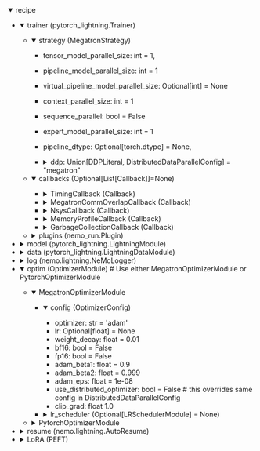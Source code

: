 <details open>
<summary>recipe</summary>

  - <details open>
    <summary>trainer (pytorch_lightning.Trainer)</summary>
    
      - <details open>
        <summary>strategy (MegatronStrategy)</summary>

        -  tensor_model_parallel_size: int = 1,
        -  pipeline_model_parallel_size: int = 1
        -  virtual_pipeline_model_parallel_size: Optional[int] = None
        -  context_parallel_size: int = 1
        -  sequence_parallel: bool = False
        -  expert_model_parallel_size: int = 1
        -  pipeline_dtype: Optional[torch.dtype] = None,
        - <details>    
          <summary>ddp: Union[DDPLiteral, DistributedDataParallelConfig] = "megatron"</summary>

            -  grad_reduce_in_fp32: bool = False
            -  overlap_grad_reduce: bool = False
            -  overlap_param_gather: bool = False
            -  align_param_gather: bool = False
            -  use_distributed_optimizer: bool = False
            -  check_for_nan_in_grad: bool = False
            -  bucket_size: Optional[int] = None
            -  average_in_collective: bool = False
            -  fp8_param_gather: bool = False    
          </details>
        </details>

      - <details open>
        <summary>callbacks (Optional[List[Callback]]=None)</summary>

          - <details>    
            <summary>TimingCallback (Callback)</summary>

            - reduction: str = "mean"
            - sync_cuda: bool = False
            - buffer_size: int = 1
            </details>

          - <details>
            <summary>MegatronCommOverlapCallback (Callback)</summary>

            - tp_comm_overlap: bool = None
            - tp_comm_overlap_cfg: TransformerLayerTPOverlapCfg = None
            - overlap_p2p_comm: bool = None
            - batch_p2p_comm: bool = None
            - overlap_grad_reduce: bool = None
            - overlap_param_gather: bool = None
            - overlap_param_gather_with_optimizer_step: bool = None
            - align_param_gather: bool = None
            - bucket_size: int = None
            - defer_embedding_wgrad_compute: bool = None
            - wgrad_deferral_limit: int = None
            </details>

          - <details>
            <summary>NsysCallback (Callback)</summary>

            - start_step: int
            - end_step: int
            - ranks: List[int] = [0]
            - gen_shape: bool = False
            </details>

          - <details>
            <summary>MemoryProfileCallback (Callback)</summary>

            - dir: str = "/mem_profile"
            - warn_cycles: bool = True
            - ranks: List = []
            </details>

          - <details>
            <summary>GarbageCollectionCallback (Callback)</summary>

            - gc_interval_train: int
            - gc_interval_val: int
            </details>
        </details>

      - <details>
        <summary>plugins (nemo_run.Plugin)</summary>

          - <details>
            <summary>MegatronMixedPrecision</summary>

            - precision: Literal["16-mixed", "bf16-mixed", "32"]
            - params_dtype: torch.dtype = None
            - pipeline_dtype: torch.dtype = None
            - autocast_enabled: bool = False
            - grad_reduce_in_fp32: bool = True # this overrides same config in DistributedDataParallelConfig
            - fp8: str = None
            - fp8_margin: int = 0
            - fp8_amax_history_len: int = 1
            - fp8_amax_compute_algo: str = "most_recent"
            - fp8_params: bool = False
            </details>

          - <details>
            <summary>PerfEnvPlugin</summary>

            - enable_layernorm_sm_margin: bool = True
            - layernorm_sm_margin: int = 16
            - enable_vboost: bool = False
            </details>
        </details>
    </details>

  - <details>
    <summary>model (pytorch_lightning.LightningModule)</summary>

    - <details>
      <summary>config (GPTConfig)</summary>

      - seq_length: int = 1024
      - attention_softmax_in_fp32: bool = False
      - num_layers: int = 0
      - hidden_size: int = 0
      - num_attention_heads: int = 0
      - num_query_groups: Optional[int] = None
      - ffn_hidden_size: Optional[int] = None
      - hidden_dropout: float = 0.1
      - attention_dropout: float = 0.1
      - add_bias_linear: bool = True
      - gated_linear_unit: bool = False
      - activation_func: Callable = F.gelu
      - normalization: bool = "LayerNorm"
      - layernorm_epsilon: float = 1e-5
      - layernorm_zero_centered_gamma: bool = False
  
      - masked_softmax_fusion: bool = True
      - cross_entropy_loss_fusion: bool = True
      - gradient_accumulation_fusion: bool = _grad_accum_fusion_available # Requires the custom CUDA extension fused_weight_gradient_mlp_cuda module
      - bias_activation_fusion: bool = False
      - bias_dropout_fusion: bool = False 
      - apply_rope_fusion: bool = False
  
      - recompute_granularity: Optional[str] = None # Determines which type of activation recompute to use. If set, must be 'selective' or 'full'.
      - recompute_method: Optional[str] = None # Determines which transformer layers will be recomputed. If set, must be 'uniform' or 'block'.
      - recompute_num_layers: Optional[int] = None 
      distribute_saved_activations: Optional[bool] = None # If True, distribute recomputed activations across the - model parallel group.

      - enable_cuda_graph: bool = False # When set to true, TransformerLayer layers are swapped with a CUDA graphed version.
      - external_cuda_graph: bool = False # When set to true, TransformerLayer layers are swapped with user provided CUDA graphs.
      </details>
    </details>
  - <details>
    <summary>data (pytorch_lightning.LightningDataModule)</summary>

      - <details>
        <summary>MockDataModule</summary>
      
        - seq_length: int = 2048
        - tokenizer: Optional["TokenizerSpec"] = None
        - micro_batch_size: int = 4
        - global_batch_size: int = 8
        - rampup_batch_size: Optional[List[int]] = None
        - num_train_samples: int = 10_000
        - num_val_samples: int = 10_000
        - num_test_samples: int = 10_000
        - num_workers: int = 8
        - pin_memory: bool = True
        - persistent_workers: bool = False
        - create_attention_mask: bool = False
        </details>

      - <details>
        <summary>SquadDataModule (For fine-tuning jobs)</summary>

        - seq_length: int = 2048
        - tokenizer: Optional["TokenizerSpec"] = None
        - micro_batch_size: int = 4
        - global_batch_size: int = 8
        - <details>
          <summary>packed_sequence_specs (Optional["PackedSequenceSpecs"] = None)</summary>

          - packed_sequence_size: int = -1
          - tokenizer_model_name: str = None
          - packed_data_path: str = None
          </details>
        </details>
    </details>

  - <details>
    <summary>log (nemo.lightning.NeMoLogger)</summary>

      - log_dir: Optional[str] = None
      - log_local_rank_0_only: bool = False
      - log_global_rank_0_only: bool = False
      - <details>
        <summary>ckpt (Optional[ModelCheckpoint] = None)</summary>
        
        - save_last: Optional[bool] = True
        - save_top_k: int = 3
        - every_n_epochs: int = None
        - every_n_train_steps: Optional[int] = None
        - save_on_train_epoch_end: Optional[bool] = False
        - train_time_interval: Optional[timedelta] = None
        </details>
      - <details>
        <summary>tensorboard (Optional[TensorBoardLogger] = None)</summary>

        - save_dir: Union[str, Path]
        - name: Optional[str] = "lightning_logs"
        </details>
      - <details>
        <summary>wandb: Optional[WandbLogger] = None</summary>

        - name: Optional[str] = None
        - project: Optional[str] = None
        - config: Dict
        </details>
    </details>

  - <details open>
    <summary>optim (OptimizerModule) # Use either MegatronOptimizerModule or PytorchOptimizerModule</summary>

    - <details open>
      <summary>MegatronOptimizerModule</summary>

      - <details open>
        <summary>config (OptimizerConfig)</summary>

        - optimizer: str = 'adam'
        - lr: Optional[float] = None
        - weight_decay: float = 0.01
        - bf16: bool = False
        - fp16: bool = False
        - adam_beta1: float = 0.9
        - adam_beta2: float = 0.999
        - adam_eps: float = 1e-08
        - use_distributed_optimizer: bool = False # this overrides same config in DistributedDataParallelConfig
        - clip_grad: float 1.0
        </details>
      
      - <details>
        <summary>lr_scheduler (Optional[LRSchedulerModule] = None)</summary>

        - warmup_steps: int = 750
        - constant_steps: int = 80000
        - min_lr: float = 6e-5
        </details>
      </details>

    - <details>
      <summary>PytorchOptimizerModule</summary>

      - optim_cls # Eg. torch.optim.Adam
      - config: dict = {'lr': 3e-4}
      - lr_scheduler: Optional[LRSchedulerModule] = None
      </details>

    </details>

  - <details>
    <summary>resume (nemo.lightning.AutoResume)</summary>

    - restore_config: Optional[RestoreConfig] = None
    - resume_from_directory: Optional[str] = None
    - resume_from_path: Optional[str] = None
    - adapter_path: Optional[str] = None
    - resume_if_exists: bool = False
    - resume_past_end: bool = False
    - resume_ignore_no_checkpoint: bool = False
    </details>

  - <details>
    <summary>LoRA (PEFT)</summary>

    - target_modules: List[str] = field(
        default_factory=lambda: ['linear_qkv', 'linear_proj', 'linear_fc1', 'linear_fc2']
    )
    - dim: int = 32
    - alpha: int = 32
    - dropout: float = 0.0
    - dropout_position: Literal['pre', 'post'] = 'post'
    - lora_A_init_method: str = "xavier"
    - lora_B_init_method: str = "zero"
    </details>
</details>
